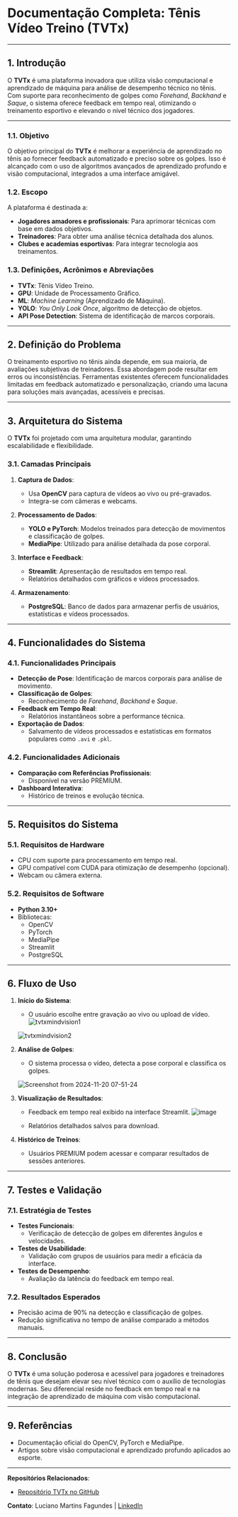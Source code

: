 # Documentação Completa: **Tênis Vídeo Treino (TVTx)**

---

## **1. Introdução**
O **TVTx** é uma plataforma inovadora que utiliza visão computacional e aprendizado de máquina para análise de desempenho técnico no tênis. Com suporte para reconhecimento de golpes como *Forehand*, *Backhand* e *Saque*, o sistema oferece feedback em tempo real, otimizando o treinamento esportivo e elevando o nível técnico dos jogadores.

---

### **1.1. Objetivo**
O objetivo principal do **TVTx** é melhorar a experiência de aprendizado no tênis ao fornecer feedback automatizado e preciso sobre os golpes. Isso é alcançado com o uso de algoritmos avançados de aprendizado profundo e visão computacional, integrados a uma interface amigável.

### **1.2. Escopo**
A plataforma é destinada a:
- **Jogadores amadores e profissionais**: Para aprimorar técnicas com base em dados objetivos.
- **Treinadores**: Para obter uma análise técnica detalhada dos alunos.
- **Clubes e academias esportivas**: Para integrar tecnologia aos treinamentos.

### **1.3. Definições, Acrônimos e Abreviações**
- **TVTx**: Tênis Vídeo Treino.
- **GPU**: Unidade de Processamento Gráfico.
- **ML**: *Machine Learning* (Aprendizado de Máquina).
- **YOLO**: *You Only Look Once*, algoritmo de detecção de objetos.
- **API Pose Detection**: Sistema de identificação de marcos corporais.

---

## **2. Definição do Problema**
O treinamento esportivo no tênis ainda depende, em sua maioria, de avaliações subjetivas de treinadores. Essa abordagem pode resultar em erros ou inconsistências. Ferramentas existentes oferecem funcionalidades limitadas em feedback automatizado e personalização, criando uma lacuna para soluções mais avançadas, acessíveis e precisas.

---

## **3. Arquitetura do Sistema**
O **TVTx** foi projetado com uma arquitetura modular, garantindo escalabilidade e flexibilidade.

### **3.1. Camadas Principais**
1. **Captura de Dados**:
   - Usa **OpenCV** para captura de vídeos ao vivo ou pré-gravados.
   - Integra-se com câmeras e webcams.
   
2. **Processamento de Dados**:
   - **YOLO e PyTorch**: Modelos treinados para detecção de movimentos e classificação de golpes.
   - **MediaPipe**: Utilizado para análise detalhada da pose corporal.

3. **Interface e Feedback**:
   - **Streamlit**: Apresentação de resultados em tempo real.
   - Relatórios detalhados com gráficos e vídeos processados.

4. **Armazenamento**:
   - **PostgreSQL**: Banco de dados para armazenar perfis de usuários, estatísticas e vídeos processados.

---

## **4. Funcionalidades do Sistema**

### **4.1. Funcionalidades Principais**
- **Detecção de Pose**: Identificação de marcos corporais para análise de movimento.
- **Classificação de Golpes**:
  - Reconhecimento de *Forehand*, *Backhand* e *Saque*.
- **Feedback em Tempo Real**:
  - Relatórios instantâneos sobre a performance técnica.
- **Exportação de Dados**:
  - Salvamento de vídeos processados e estatísticas em formatos populares como `.avi` e `.pkl`.

### **4.2. Funcionalidades Adicionais**
- **Comparação com Referências Profissionais**:
  - Disponível na versão PREMIUM.
- **Dashboard Interativa**:
  - Histórico de treinos e evolução técnica.

---

## **5. Requisitos do Sistema**

### **5.1. Requisitos de Hardware**
- CPU com suporte para processamento em tempo real.
- GPU compatível com CUDA para otimização de desempenho (opcional).
- Webcam ou câmera externa.

### **5.2. Requisitos de Software**
- **Python 3.10+**
- Bibliotecas:
  - OpenCV
  - PyTorch
  - MediaPipe
  - Streamlit
  - PostgreSQL

---

## **6. Fluxo de Uso**

1. **Início do Sistema**:
   - O usuário escolhe entre gravação ao vivo ou upload de vídeo.
  ![tvtxmindvision1](https://github.com/user-attachments/assets/9e034996-7237-4b33-803d-82a1b8ffa900)

    ![tvtxmindvision2](https://github.com/user-attachments/assets/77810442-d3be-4f82-bc62-833427942f3a)
 
   
2. **Análise de Golpes**:
   - O sistema processa o vídeo, detecta a pose corporal e classifica os golpes.
  
   ![Screenshot from 2024-11-20 07-51-24](https://github.com/user-attachments/assets/0a527c83-7960-42f8-a4dc-f0957ac8caeb)
  

3. **Visualização de Resultados**:
   - Feedback em tempo real exibido na interface Streamlit.
   ![image](https://github.com/user-attachments/assets/1d89cf42-9617-4521-a0fe-67ed36ddface)

   - Relatórios detalhados salvos para download.

4. **Histórico de Treinos**:
   - Usuários PREMIUM podem acessar e comparar resultados de sessões anteriores.

---

## **7. Testes e Validação**

### **7.1. Estratégia de Testes**
- **Testes Funcionais**:
  - Verificação de detecção de golpes em diferentes ângulos e velocidades.
- **Testes de Usabilidade**:
  - Validação com grupos de usuários para medir a eficácia da interface.
- **Testes de Desempenho**:
  - Avaliação da latência do feedback em tempo real.

### **7.2. Resultados Esperados**
- Precisão acima de 90% na detecção e classificação de golpes.
- Redução significativa no tempo de análise comparado a métodos manuais.

---

## **8. Conclusão**
O **TVTx** é uma solução poderosa e acessível para jogadores e treinadores de tênis que desejam elevar seu nível técnico com o auxílio de tecnologias modernas. Seu diferencial reside no feedback em tempo real e na integração de aprendizado de máquina com visão computacional.

---

## **9. Referências**
- Documentação oficial do OpenCV, PyTorch e MediaPipe.
- Artigos sobre visão computacional e aprendizado profundo aplicados ao esporte.

---

**Repositórios Relacionados**:
- [Repositório TVTx no GitHub](https://github.com/FeralUnsettler/tvtx)

**Contato**:
Luciano Martins Fagundes | [LinkedIn](https://www.linkedin.com/in/luxxmf/)
